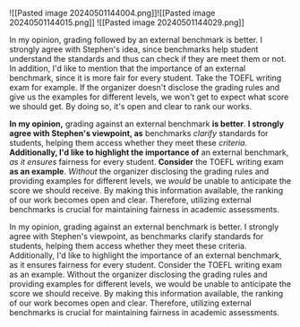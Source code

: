 ![[Pasted image 20240501144004.png]]![[Pasted image 20240501144015.png]]
![[Pasted image 20240501144029.png]]

In my opinion, grading followed by an external benchmark is better. I strongly agree with Stephen's idea, since benchmarks help student understand the standards and thus can check if they are meet them or not. In addition, I'd like to mention that the importance of an external benchmark, since it is more fair for every student. Take the TOEFL writing exam for example. If the organizer doesn't disclose the grading rules and give us the examples for different levels, we won't get to expect what score we should get. By doing so, it's open and clear to rank our works.

**In my opinion,** grading against an external benchmark **is better**. **I strongly agree with Stephen's viewpoint, as** benchmarks *clarify* standards for students, helping them access whether they meet these *criteria*. **Additionally, I'd like to highlight the importance of** an external benchmark, *as it ensures* fairness for every student. **Consider** the TOEFL writing exam **as an example**. *Without* the organizer disclosing the grading rules and providing examples for different levels, we *would* be unable to anticipate the score we should receive. By making this information available, the ranking of our work becomes open and clear. Therefore, utilizing external benchmarks is crucial for maintaining fairness in academic assessments.

In my opinion, grading against an external benchmark is better. I strongly agree with Stephen's viewpoint, as benchmarks clarify standards for students, helping them access whether they meet these criteria. Additionally, I'd like to highlight the importance of an external benchmark, as it ensures fairness for every student. Consider the TOEFL writing exam as an example. Without the organizer disclosing the grading rules and providing examples for different levels, we would be unable to anticipate the score we should receive. By making this information available, the ranking of our work becomes open and clear. Therefore, utilizing external benchmarks is crucial for maintaining fairness in academic assessments.